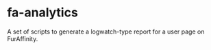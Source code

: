 fa-analytics
============

A set of scripts to generate a logwatch-type report for a user page on FurAffinity.
